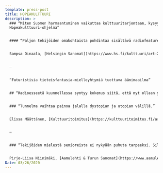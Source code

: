 ```yaml
---
template: press-post
title: HOPEAKULTTUURI
description: >
  ### “Miten Suomen harmaantuminen vaikuttaa kulttuuritarjontaan, kysyy pätevä
  Hopeakulttuuri-ohjelma”


  #### “Paljon tekijöiden omakohtaista pohdintaa sisältävä radiofeature heittelee pohdinnan arvoisia koukkuja.”


  Sampsa Oinaala, [Helsingin Sanomat](https://www.hs.fi/kulttuuri/art-2000006452371.html)


  —


  “Futuristisia tieteisfantasia-mielleyhtymiä tuottava äänimaailma”


  ## “Radioesseetä kuunnellessa syntyy kokemus siitä, että nyt ollaan yhteisellä matkalla, tehtävänä tuntemattoman kartoittaminen, jonkin uuden löytäminen.”


  ### “Tunnelma vaihtaa painoa jalalla dystopian ja utopian välillä.”


  Elissa Määttänen, [Kulttuuritoimitus](https://kulttuuritoimitus.fi/artikkelit/radio/hopeakulttuuri-miten-vanheneva-vaesto-muokkaa-taidetta-ja-yhteiskuntaa-tulevaisuuden-suomessa/?fbclid=IwAR0ZGsmgIsZQvwgsC_8q-aIPrmsgBVzfcfZJo0BRuww-FBvSwtAHJN2AEno)


  —


  ### “Tekijöiden mielestä senioreista ei nykyään puhuta tarpeeksi. Silloinkin kun puhutaan, puhe on helposti vähättelevää ja leimaavaa. Sukupuolittamalla ja "iättämällä" lyömme toinen toisiimme ennakkoluuloisia leimoja.”


  Pirjo-Liisa Niinimäki, [Aamulehti & Turun Sanomat](https://www.aamulehti.fi/a/2effc753-6a67-4b66-877d-9024592930c4)
Date: 03/26/2020
---
```

